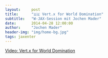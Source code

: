 ```yaml
---
layout:     post
title:      "🇩🇪 Vert.x for World Domination"
subtitle:   "W-JAX-Session mit Jochen Mader"
date:       2014-04-28 12:00:00
author:     "Jochen Mader"
header-img: "img/home-bg.jpg"
tags: jaxenter
---
```

[Video: Vert.x for World Domination](https://jaxenter.de/vert-x-for-world-domination-18843)